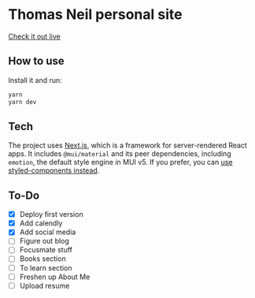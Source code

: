 # Thomas Neil personal site

[Check it out live](https://tn819-github-io.vercel.app/)

## How to use

Install it and run:

```sh
yarn
yarn dev
```

## Tech

The project uses [Next.js](https://github.com/vercel/next.js), which is a framework for server-rendered React apps.
It includes `@mui/material` and its peer dependencies, including `emotion`, the default style engine in MUI v5. If you prefer, you can [use styled-components instead](https://mui.com/guides/interoperability/#styled-components).

## To-Do

- [x] Deploy first version
- [x] Add calendly
- [x] Add social media
- [ ] Figure out blog
- [ ] Focusmate stuff
- [ ] Books section
- [ ] To learn section
- [ ] Freshen up About Me
- [ ] Upload resume
